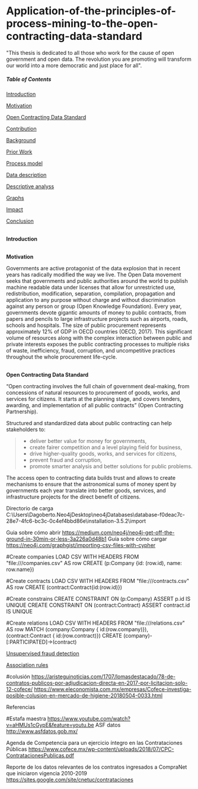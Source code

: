 # Application-of-the-principles-of-process-mining-to-the-open-contracting-data-standard

"This thesis is dedicated to all those who work for the cause of open government and open data. The revolution you are promoting will transform our world into a more democratic and just place for all".

##### Table of Contents  
[Introduction](#introduction)  

[Motivation](#motivation)

[Open Contracting Data Standard](#OCDS)

[Contribution](#Contribution)

[Background](#Background)

[Prior Work](#PriorWork)

[Process model](#process)

[Data description](#data)

[Descriptive analyss](#descriptive)

[Graphs](#graphs)

[Impact](#impact)

[Conclusion](#conclusion)




<a name="introduction"/><br/>
**Introduction**







<a name="motivation"/><br/>
**Motivation**

Governments are active protagonist of the data explosion that in recent years has radically modified the way we live. The Open Data movement seeks that governments and public authorities around the world to publish machine readable data under licenses that allow for unrestricted use, redistribution, modification, separation, compilation, propagation and application to any purpose without charge and without discrimination against any person or group (Open Knowledge Foundation).
Every year, governments devote gigantic amounts of money to public contracts, from papers and pencils to large infrastructure projects such as airports, roads, schools and hospitals. The size of public procurement represents approximately 12% of GDP in OECD countries (OECD, 2017). This significant volume of resources along with the complex interaction between public and private interests exposes the public contracting processes to multiple risks of waste, inefficiency, fraud, corruption, and uncompetitive practices throughout the whole procurement life-cycle.



<a name="OCDS"/><br/>
**Open Contracting Data Standard**

“Open contracting involves the full chain of government deal-making, from concessions of natural resources to procurement of goods, works, and services for citizens. It starts at the planning stage, and covers tenders, awarding, and implementation of all public contracts” (Open Contracting Partnership). 

Structured and standardized data about public contracting can help stakeholders to:

> *	deliver better value for money for governments,
> *	create fairer competition and a level playing field for business,
> *	drive higher-quality goods, works, and services for citizens,
> *	prevent fraud and corruption,
> *	promote smarter analysis and better solutions for public problems.

The access open to contracting data builds trust and allows to create mechanisms to ensure that the astronomical sums of money spent by governments each year translate into better goods, services, and infrastructure projects for the direct benefit of citizens.







Directorio de carga
C:\Users\Dagoberto\.Neo4jDesktop\neo4jDatabases\database-f0deac7c-28e7-4fc6-bc3c-0c4ef4bbd86e\installation-3.5.2\import

Guia sobre cómo abrir
https://medium.com/neo4j/neo4j-get-off-the-ground-in-30min-or-less-3a226a0d48b1
Guía sobre cómo cargar
https://neo4j.com/graphgist/importing-csv-files-with-cypher

#Create companies
LOAD CSV WITH HEADERS FROM "file:///companies.csv" AS row
CREATE (p:Company {id: (row.id), name: row.name})

#Create contracts
LOAD CSV WITH HEADERS FROM "file:///contracts.csv" AS row
CREATE (contract:Contract{id:(row.id)})

#Create constrains
CREATE CONSTRAINT ON (p:Company) ASSERT p.id IS UNIQUE
CREATE CONSTRAINT ON (contract:Contract) ASSERT contract.id IS UNIQUE

#Create relations
LOAD CSV WITH HEADERS FROM "file:///relations.csv" AS row
MATCH (company:Company { id:(row.company)}),(contract:Contract { id:(row.contract)})
CREATE (company)-[:PARTICIPATED]->(contract)


[Unsupervised fraud detection](#unsupervised)

[Association rules](#association)

    



#colusión
https://aristeguinoticias.com/1707/lomasdestacado/78-de-contratos-publicos-por-adjudicacion-directa-en-2017-por-licitacion-solo-12-cofece/
https://www.eleconomista.com.mx/empresas/Cofece-investiga-posible-colusion-en-mercado-de-higiene-20180504-0033.html


Referencias

#Estafa maestra
https://www.youtube.com/watch?v=aHMUs1cGypE&feature=youtu.be
ASF datos
http://www.asfdatos.gob.mx/

Agenda de Competencia para un ejercicio íntegro en las Contrataciones Públicas
https://www.cofece.mx/wp-content/uploads/2018/07/CPC-ContratacionesPublicas.pdf

Reporte de los datos relevantes de los contratos ingresados a CompraNet que iniciaron vigencia 2010-2019
https://sites.google.com/site/cnetuc/contrataciones
